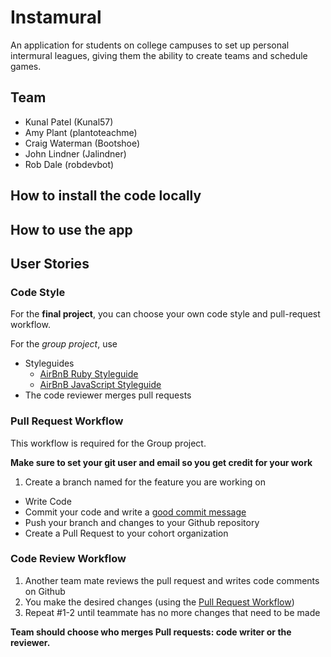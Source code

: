# Instamural

An application for students on college campuses to set up personal intermural leagues, giving them the ability to create teams and schedule games.

## Team

- Kunal Patel (Kunal57)
- Amy Plant (plantoteachme)
- Craig Waterman (Bootshoe)
- John Lindner (Jalindner)
- Rob Dale (robdevbot)

## How to install the code locally

## How to use the app

## User Stories

### Code Style
For the **final project**, you can choose your own code
style and pull-request workflow.

For the *group project*, use
- Styleguides
	- [AirBnB Ruby Styleguide](https://github.com/airbnb/ruby)
	- [AirBnB JavaScript Styleguide](https://github.com/airbnb/javascript)
- The code reviewer merges pull requests

### Pull Request Workflow
This workflow is required for the Group project.

**Make sure to set your git user and email so you get credit for your work**

1. Create a branch named for the feature you are working on
* Write Code
* Commit your code and write a [good commit message](http://robots.thoughtbot.com/5-useful-tips-for-a-better-commit-message)
* Push your branch and changes to your Github repository
* Create a Pull Request to your cohort organization

### Code Review Workflow

1. Another team mate reviews the pull request and writes code comments on Github
2. You make the desired changes (using the [Pull Request Workflow](#pull-request-workflow))
3. Repeat #1-2 until teammate has no more changes that need to be made

**Team should choose who merges Pull requests: code writer or the reviewer.**
